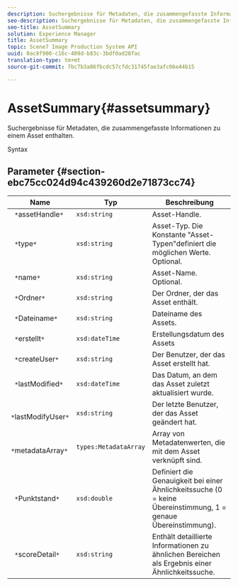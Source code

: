 ```yaml
---
description: Suchergebnisse für Metadaten, die zusammengefasste Informationen zu einem Asset enthalten.
seo-description: Suchergebnisse für Metadaten, die zusammengefasste Informationen zu einem Asset enthalten.
seo-title: AssetSummary
solution: Experience Manager
title: AssetSummary
topic: Scene7 Image Production System API
uuid: 0ac8f900-c16c-409d-b83c-3bdf0ad28fac
translation-type: tm+mt
source-git-commit: 7bc7b3a86fbcdc57cfdc31745fae3afc06e44b15

---
```



# AssetSummary{#assetsummary}

Suchergebnisse für Metadaten, die zusammengefasste Informationen zu einem Asset enthalten.

Syntax

## Parameter {#section-ebc75cc024d94c439260d2e71873cc74}

| Name | Typ | Beschreibung |
|---|---|---|
| ` *`assetHandle`*` | `xsd:string` | Asset-Handle. |
| ` *`type`*` | `xsd:string` | Asset-Typ. Die Konstante &quot;Asset-Typen&quot;definiert die möglichen Werte. Optional. |
| ` *`name`*` | `xsd:string` | Asset-Name. Optional. |
| ` *`Ordner`*` | `xsd:string` | Der Ordner, der das Asset enthält. |
| ` *`Dateiname`*` | `xsd:string` | Dateiname des Assets. |
| ` *`erstellt`*` | `xsd:dateTime` | Erstellungsdatum des Assets |
| ` *`createUser`*` | `xsd:string` | Der Benutzer, der das Asset erstellt hat. |
| ` *`lastModified`*` | `xsd:dateTime` | Das Datum, an dem das Asset zuletzt aktualisiert wurde. |
| ` *`lastModifyUser`*` | `xsd:string` | Der letzte Benutzer, der das Asset geändert hat. |
| ` *`metadataArray`*` | `types:MetadataArray` | Array von Metadatenwerten, die mit dem Asset verknüpft sind. |
| ` *`Punktstand`*` | `xsd:double` | Definiert die Genauigkeit bei einer Ähnlichkeitssuche (0 = keine Übereinstimmung, 1 = genaue Übereinstimmung). |
| ` *`scoreDetail`*` | `xsd:string` | Enthält detaillierte Informationen zu ähnlichen Bereichen als Ergebnis einer Ähnlichkeitssuche. |

